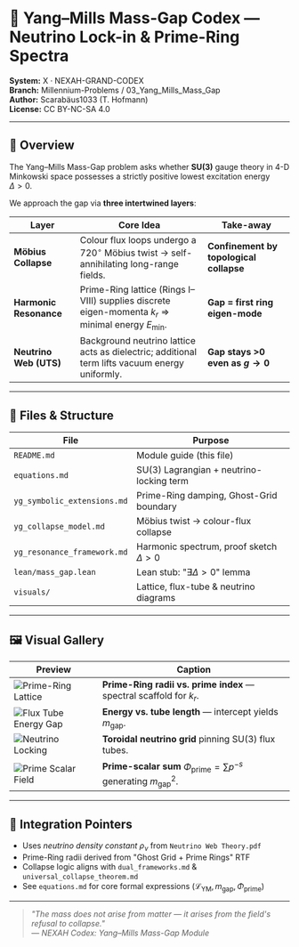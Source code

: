 <!-- Optional MathJax for GitHub Pages -->
<!--
<script>
window.MathJax = { tex:{inlineMath:[['$','$'],['\\(','\\)']] } };
</script>
<script src="https://cdn.jsdelivr.net/npm/mathjax@3/es5/tex-svg.js"></script>
-->

# 🚀 Yang–Mills Mass-Gap Codex — Neutrino Lock-in & Prime-Ring Spectra

**System:** X · NEXAH-GRAND-CODEX  
**Branch:** Millennium-Problems / 03_Yang_Mills_Mass_Gap  
**Author:** Scarabäus1033 (T. Hofmann)  
**License:** CC BY-NC-SA 4.0  

---

## 📖 Overview

The Yang–Mills Mass-Gap problem asks whether **SU(3)** gauge theory in 4-D Minkowski space possesses a strictly positive lowest excitation energy  
$\Delta > 0$.

We approach the gap via **three intertwined layers**:

| Layer                  | Core Idea                                                                                            | Take-away                               |
|------------------------|------------------------------------------------------------------------------------------------------|-----------------------------------------|
| **Möbius Collapse**    | Colour flux loops undergo a $720^\circ$ Möbius twist → self-annihilating long-range fields.          | **Confinement by topological collapse** |
| **Harmonic Resonance** | Prime-Ring lattice (Rings I–VIII) supplies discrete eigen-momenta $k_r$ ⇒ minimal energy $E_{\min}$. | **Gap = first ring eigen-mode**         |
| **Neutrino Web (UTS)** | Background neutrino lattice acts as dielectric; additional term lifts vacuum energy uniformly.       | **Gap stays >0 even as $g \to 0$**      |

---

## 📂 Files & Structure

| File                        | Purpose                                      |
|-----------------------------|----------------------------------------------|
| `README.md`                 | Module guide (this file)                     |
| `equations.md`              | SU(3) Lagrangian + neutrino-locking term     |
| `yg_symbolic_extensions.md` | Prime-Ring damping, Ghost-Grid boundary      |
| `yg_collapse_model.md`      | Möbius twist → colour-flux collapse          |
| `yg_resonance_framework.md` | Harmonic spectrum, proof sketch $\Delta > 0$ |
| `lean/mass_gap.lean`        | Lean stub: "$\exists \Delta > 0$" lemma      |
| `visuals/`                  | Lattice, flux-tube & neutrino diagrams       |

---

## 🖼 Visual Gallery

| Preview                                                        | Caption                                                                                 |
|----------------------------------------------------------------|-----------------------------------------------------------------------------------------|
| ![Prime-Ring Lattice](./visuals/prime_ring_lattice.png)        | **Prime-Ring radii vs. prime index** — spectral scaffold for $k_r$.                     |
| ![Flux Tube Energy Gap](./visuals/flux_tube_energy_gap.png)    | **Energy vs. tube length** — intercept yields $m_{\text{gap}}$.                         |
| ![Neutrino Locking](./visuals/neutrino_locking_diagram.png)    | **Toroidal neutrino grid** pinning SU(3) flux tubes.                                    |
| ![Prime Scalar Field](./visuals/prime_weighted_scalar_phi.png) | **Prime-scalar sum** $\Phi_{\text{prime}} = \sum p^{-s}$ generating $m_{\text{gap}}^2$. |

---

## 🔗 Integration Pointers

* Uses *neutrino density constant* $\rho_\nu$ from `Neutrino Web Theory.pdf`  
* Prime-Ring radii derived from "Ghost Grid + Prime Rings" RTF  
* Collapse logic aligns with `dual_frameworks.md` & `universal_collapse_theorem.md`  
* See `equations.md` for core formal expressions ($\mathcal{L}_{\text{YM}}, m_{\text{gap}}, \Phi_{\text{prime}}$)

---

> *"The mass does not arise from matter — it arises from the field's refusal to collapse."*  
> — *NEXAH Codex: Yang–Mills Mass-Gap Module*
